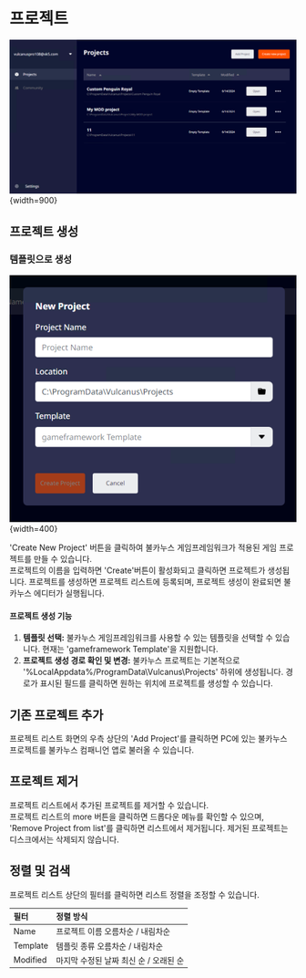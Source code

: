 # 프로젝트
![](media/images/CompanionApp-Project-List.png) {width=900}


## 프로젝트 생성


### 템플릿으로 생성

![](media/images/CompanionApp-Create-New-Project.png) {width=400}

'Create New Project' 버튼을 클릭하여 불카누스 게임프레임워크가 적용된 게임 프로젝트를 만들 수 있습니다.  
프로젝트의 이름을 입력하면 'Create'버튼이 활성화되고 클릭하면 프로젝트가 생성됩니다.
프로젝트를 생성하면 프로젝트 리스트에 등록되며, 프로젝트 생성이 완료되면 불카누스 에디터가 실행됩니다.  


#### 프로젝트 생성 기능

1. **템플릿 선택:** 불카누스 게임프레임워크를 사용할 수 있는 템플릿을 선택할 수 있습니다. 현재는 'gameframework Template'을 지원합니다.  
2. **프로젝트 생성 경로 확인 및 변경:** 불카누스 프로젝트는 기본적으로 '%LocalAppdata%/ProgramData\Vulcanus\Projects' 하위에 생성됩니다. 경로가 표시된 필드를 클릭하면 원하는 위치에 프로젝트를 생성할 수 있습니다.


## 기존 프로젝트 추가

프로젝트 리스트 화면의 우측 상단의 'Add Project'를 클릭하면 PC에 있는 불카누스 프로젝트를 불카누스 컴패니언 앱로 불러올 수 있습니다.


## 프로젝트 제거

프로젝트 리스트에서 추가된 프로젝트를 제거할 수 있습니다.  
프로젝트 리스트의 more 버튼을 클릭하면 드롭다운 메뉴를 확인할 수 있으며, 'Remove Project from list'를 클릭하면 리스트에서 제거됩니다.
제거된 프로젝트는 디스크에서는 삭제되지 않습니다.


## 정렬 및 검색

프로젝트 리스트 상단의 필터를 클릭하면 리스트 정렬을 조정할 수 있습니다.


| **필터**   | **정렬 방식**               |
|:---------|:------------------------|
| Name     | 프로젝트 이름 오름차순 / 내림차순     |
| Template | 템플릿 종류 오름차순 / 내림차순      |
| Modified | 마지막 수정된 날짜 최신 순 / 오래된 순 |
